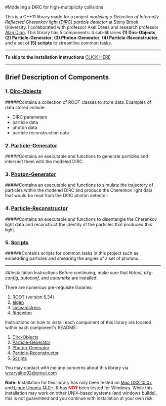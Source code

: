 #Modeling a DIRC for high-multiplicity collisions

This is a C++11 library made for a project *modeling a Detection of Internally Reflected Cherenkov light ([DIRC](http://en.wikipedia.org/wiki/Detection_of_internally_reflected_Cherenkov_light)) particle detector* at Stony Brook University. I collaborated with professor Axel Drees and research professor [Alan Dion](https://github.com/alandion).
This library has 5 components: 4 sub-libraries **(1) Dirc-Objects**, **(2) Particle-Generator**, **(3) Photon-Generator**, **(4) Particle-Reconstructor**, and a set of **(5) scripts** to streamline common tasks.

---

**To skip to the installation instructions** [CLICK HERE](https://github.com/wcarvalho/dirc-detector#installation-instructions)

---
## Brief Description of Components
### 1. [Dirc-Objects]
#####Contains a collection of ROOT classes to store data. Examples of data stored include:
- DIRC parameters
- particle data
- photon data
- particle reconstruction data

### 2. [Particle-Generator]
#####Contains an executable and functions to generate particles and intersect them with the modeled DIRC.

### 3. [Photon-Generator]
#####Contains an executable and functions to simulate the trajectory of particles within the modeled DIRC and produce the Cherenkov light data that would be read from the DIRC photon detector.

### 4. [Particle-Reconstructor]
#####Contains an executable and functions to disentangle the Cherenkov light data and reconstruct the identity of the particles that produced this light.

### 5. [Scripts]
######Contains scripts for common tasks in this project such as embedding particles and smearing the angles of a set of photons.

---
##Installation Instructions
Before continuing, make sure that *libtool, pkg-config, autoconf,* and *automake* are installed.


There are numerous pre-requisite libraries:

1. [ROOT](https://root.cern.ch/drupal/) (version 5.34)
2. [eigen](http://eigen.tuxfamily.org/index.php?title=Main_Page)
2. [libseamstress](https://code.google.com/p/libseamstress/)
3. [fitnewton](https://code.google.com/p/fitnewton/)

Instructions on how to install each component of this library are located within each component's README:

1. [Dirc-Objects](https://github.com/wcarvalho/dirc-detector/tree/master/dircobjects#installation-instructions)
2. [Particle-Generator](https://github.com/wcarvalho/dirc-detector/tree/master/generator#installation-instructions)
3. [Photon-Generator](https://github.com/wcarvalho/dirc-detector/tree/master/simulator#installation-instructions)
4. [Particle-Reconstructor](https://github.com/wcarvalho/dirc-detector/tree/master/reconstructor#installation-instructions)
5. [Scripts](https://github.com/wcarvalho/dirc-detector/tree/master/scripts#installation-instructions)

You may contact with me any concerns about this library via wcarvalho92@gmail.com

**Note:** Installation for this library has only been tested on [Mac OSX 10.0+](https://www.apple.com/osx/) and [Linux Ubuntu 14.0+](http://www.ubuntu.com/download/desktop). It has <span style="color:red;font-weight:bold">NOT</span> been tested for Windows. While this installation may work on other UNIX-based systems (and windows builds), this is not guarenteed and you continue with installation at your own risk.


[Dirc-Objects]:https://github.com/wcarvalho/dirc-detector/tree/master/dircobjects
[Particle-Generator]:https://github.com/wcarvalho/dirc-detector/tree/master/generator
[Photon-Generator]:https://github.com/wcarvalho/dirc-detector/tree/master/simulator
[Particle-Reconstructor]:https://github.com/wcarvalho/dirc-detector/tree/master/reconstructor
[scripts]:https://github.com/wcarvalho/dirc-detector/tree/master/scripts
